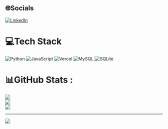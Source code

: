 
## 🌐Socials
[![LinkedIn](https://img.shields.io/badge/LinkedIn-%230077B5.svg?logo=linkedin&logoColor=white)](https://linkedin.com/in/https://www.linkedin.com/in/arthur-oliveira-487890241/) 

# 💻Tech Stack
![Python](https://img.shields.io/badge/python-3670A0?style=for-the-badge&logo=python&logoColor=ffdd54)  ![JavaScript](https://img.shields.io/badge/javascript-%23323330.svg?style=for-the-badge&logo=javascript&logoColor=%23F7DF1E) ![Vercel](https://img.shields.io/badge/vercel-%23000000.svg?style=for-the-badge&logo=vercel&logoColor=white) ![MySQL](https://img.shields.io/badge/mysql-%2300f.svg?style=for-the-badge&logo=mysql&logoColor=white) ![SQLite](https://img.shields.io/badge/sqlite-%2307405e.svg?style=for-the-badge&logo=sqlite&logoColor=white)
# 📊GitHub Stats :
![](https://github-readme-stats.vercel.app/api?username=ArthurSantosOliveira&theme=radical&hide_border=false&include_all_commits=false&count_private=false)<br/>
![](https://github-readme-streak-stats.herokuapp.com/?user=ArthurSantosOliveira&theme=radical&hide_border=false)<br/>
![](https://github-readme-stats.vercel.app/api/top-langs/?username=ArthurSantosOliveira&theme=radical&hide_border=false&include_all_commits=false&count_private=false&layout=compact)

---
[![](https://visitcount.itsvg.in/api?id=ArthurSantosOliveira&icon=0&color=0)](https://visitcount.itsvg.in)
